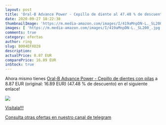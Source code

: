 ```yaml
---
layout: post
title: 'Oral-B Advance Power - Cepillo de diente al 47.48 % de descuento'
date: 2020-09-27 18:22:38
thumbnailImage: 'https://m.media-amazon.com/images/I/419aMnpDN-L._SL200_.jpg'
images: [ 'https://m.media-amazon.com/images/I/419aMnpDN-L._SL200_.jpg' ]
comments: true
category: ofertas
author: ring
slug: B004EFXO28
description:
actualPrice: 8.87 EUR
comparePrice: 16.89 EUR
inStock: true
---
```


Ahora mismo tienes [Oral-B Advance Power - Cepillo de dientes con pilas](https://www.amazon.com/dp/B004EFXO28/?tag=redken08-20) a 8.87 EUR (original: 16.89 EUR) (47.48 %  de descuento) en el siguiente enlace!

[![](https://m.media-amazon.com/images/I/419aMnpDN-L._SL200_.jpg)](https://www.amazon.com/dp/B004EFXO28/?tag=redken08-20)

[Visítala!!!](https://www.amazon.com/dp/B004EFXO28/?tag=redken08-20)

[Consulta otras ofertas en nuestro canal de telegram](https://t.me/s/ofertas25)
